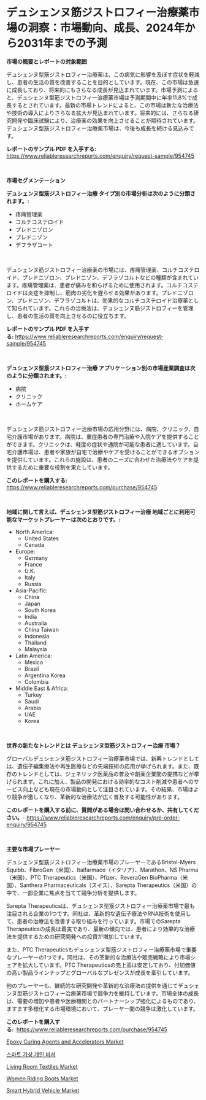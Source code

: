 <p><h1>デュシェンヌ筋ジストロフィー治療薬市場の洞察：市場動向、成長、2024年から2031年までの予測</h1></p><p><strong>市場の概要とレポートの対象範囲</strong></p>
<p><p>デュシェンヌ型筋ジストロフィー治療薬は、この病気に影響を及ぼす症状を軽減し、患者の生活の質を改善することを目的としています。現在、この市場は急速に成長しており、将来的にもさらなる成長が見込まれています。市場予測によると、デュシェンヌ型筋ジストロフィー治療薬市場は予測期間中に年率11.8%で成長するとされています。最新の市場トレンドによると、この市場は新たな治療法や技術の導入によりさらなる拡大が見込まれています。将来的には、さらなる研究開発や臨床試験により、治療薬の効果を向上させることが期待されています。デュシェンヌ型筋ジストロフィー治療薬市場は、今後も成長を続ける見込みです。</p></p>
<p><strong>レポートのサンプル PDF を入手する:</strong> <a href="https://www.reliableresearchreports.com/enquiry/request-sample/954745">https://www.reliableresearchreports.com/enquiry/request-sample/954745</a></p>
<p>&nbsp;</p>
<p><strong>市場セグメンテーション</strong></p>
<p><strong>デュシェンヌ型筋ジストロフィー治療 タイプ別の市場分析は次のように分類されます。:</strong></p>
<p><ul><li>疼痛管理薬</li><li>コルチコステロイド</li><li>プレドニゾロン</li><li>プレドニゾン</li><li>デフラザコート</li></ul></p>
<p>&nbsp;</p>
<p><p>デュシェンヌ筋ジストロフィー治療薬の市場には、疼痛管理薬、コルチコステロイド、プレドニゾロン、プレドニゾン、デフラゾコルトなどの種類が含まれています。疼痛管理薬は、患者が痛みを和らげるために使用されます。コルチコステロイドは炎症を抑制し、筋肉の劣化を遅らせる効果があります。プレドニゾロン、プレドニゾン、デフラゾコルトは、効果的なコルチコステロイド治療薬として知られています。これらの治療法は、デュシェンヌ筋ジストロフィーを管理し、患者の生活の質を向上させるのに役立ちます。</p></p>
<p><strong>レポートのサンプル PDF を入手する:</strong>&nbsp;<a href="https://www.reliableresearchreports.com/enquiry/request-sample/954745">https://www.reliableresearchreports.com/enquiry/request-sample/954745</a></p>
<p>&nbsp;</p>
<p><strong> デュシェンヌ型筋ジストロフィー治療 アプリケーション別の市場産業調査は次のように分類されます。:</strong></p>
<p><ul><li>病院</li><li>クリニック</li><li>ホームケア</li></ul></p>
<p>&nbsp;</p>
<p><p>デュシェンヌ筋ジストロフィー治療市場の応用分野には、病院、クリニック、自宅介護市場があります。病院は、重症患者の専門治療や入院ケアを提供することができます。クリニックは、軽度の症状や通院が可能な患者に適しています。自宅介護市場は、患者や家族が自宅で治療やケアを受けることができるオプションを提供しています。これらの施設は、患者のニーズに合わせた治療法やケアを提供するために重要な役割を果たしています。</p></p>
<p><strong>このレポートを購入する:</strong>&nbsp; <a href="https://www.reliableresearchreports.com/purchase/954745">https://www.reliableresearchreports.com/purchase/954745</a></p>
<p>&nbsp;</p>
<p><strong>地域に関して言えば、デュシェンヌ型筋ジストロフィー治療 地域ごとに利用可能なマーケットプレーヤーは次のとおりです。:</strong></p>
<p><ul>
    <li>
        North America:
        <ul>
            <li>United States</li>
            <li>Canada</li>
        </ul>
    </li>
    <li>
        Europe:
        <ul>
            <li>Germany</li>
            <li>France</li>
            <li>U.K.</li>
            <li>Italy</li>
            <li>Russia</li>
        </ul>
    </li>
    <li>
        Asia-Pacific:
        <ul>
            <li>China</li>
            <li>Japan</li>
            <li>South Korea</li>
            <li>India</li>
            <li>Australia</li>
            <li>China Taiwan</li>
            <li>Indonesia</li>
            <li>Thailand</li>
            <li>Malaysia</li>
        </ul>
    </li>
    <li>
        Latin America:
        <ul>
            <li>Mexico</li>
            <li>Brazil</li>
            <li>Argentina Korea</li>
            <li>Colombia</li>
        </ul>
    </li>
    <li>
        Middle East & Africa:
        <ul>
            <li>Turkey</li>
            <li>Saudi</li>
            <li>Arabia</li>
            <li>UAE</li>
            <li>Korea</li>
        </ul>
    </li>
    </ul></p>
<p>&nbsp;</p>
<p><strong>世界の新たなトレンドとは デュシェンヌ型筋ジストロフィー治療 市場？</strong></p>
<p><p>グローバルデュシェンヌ筋ジストロフィー治療薬市場では、新興トレンドとしては、遺伝子編集療法や再生医療などの先端技術の応用が挙げられます。また、既存のトレンドとしては、ジェネリック医薬品の普及や創薬企業間の提携などが挙げられます。これに加え、製品の開発における効率的なコスト削減や患者へのサービス向上なども現在の市場動向として注目されています。その結果、市場はより競争が激しくなり、革新的な治療法が広く普及する可能性があります。</p></p>
<p><strong>このレポートを購入する前に、質問がある場合は問い合わせるか、共有してください。</strong>- <a href="https://www.reliableresearchreports.com/enquiry/pre-order-enquiry/954745">https://www.reliableresearchreports.com/enquiry/pre-order-enquiry/954745</a></p>
<p>&nbsp;</p>
<p><strong>主要な市場プレーヤー</strong></p>
<p><p>デュシェンヌ型筋ジストロフィー治療薬市場のプレーヤーであるBristol-Myers Squibb、FibroGen（米国）、Italfarmaco（イタリア）、Marathon、NS Pharma（米国）、PTC Therapeutics（米国）、Pfizer、ReveraGen BioPharma（米国）、Santhera Pharmaceuticals（スイス）、Sarepta Therapeutics（米国）の中で、一部企業に焦点を当てて競争分析を提供します。</p><p>Sarepta Therapeuticsは、デュシェンヌ型筋ジストロフィー治療薬市場で最も注目される企業の1つです。同社は、革新的な遺伝子療法やRNA技術を使用して、患者の治療法を改善する取り組みを行っています。市場でのSarepta Therapeuticsの成長は着実であり、最新の傾向では、患者により効果的な治療法を提供するための研究開発への投資が増加しています。</p><p>また、PTC Therapeuticsもデュシェンヌ型筋ジストロフィー治療薬市場で重要なプレーヤーの1つです。同社は、その革新的な治療法や販売戦略により市場シェアを拡大しています。PTC Therapeuticsの売上高は安定しており、付加価値の高い製品ラインナップとグローバルなプレゼンスが成長を牽引しています。</p><p>他のプレーヤーも、継続的な研究開発や革新的な治療法の提供を通じてデュシェンヌ型筋ジストロフィー治療薬市場で競争力を維持しています。市場全体の成長は、需要の増加や患者や医療機関とのパートナーシップ強化によるものであり、ますます多様化する市場環境において、プレーヤー間の競争は激化しています。</p></p>
<p><strong>このレポートを購入する:</strong>&nbsp;&nbsp;<a href="https://www.reliableresearchreports.com/purchase/954745">https://www.reliableresearchreports.com/purchase/954745</a></p>
<p><p><a href="https://github.com/gdfhhhj/Market-Research-Report-List-3/blob/main/epoxy-curing-agents-and-accelerators-market.md">Epoxy Curing Agents and Accelerators Market</a></p><p><a href="https://github.com/vs2869dizt0/Market-Research-Report-List-1/blob/main/1024777185235.md">스마트 가상 개인 비서</a></p><p><a href="https://issuu.com/reportprime-2/docs/living-room-textiles-market-size-2030.pptx">Living Room Textiles Market</a></p><p><a href="https://view.publitas.com/reportprime-1/women-riding-boots-market-offers-provide-insightful-data-for-the-time-period-from-2024-to-2031-and-also-provide-analysis-based-on-application-type-and-region/">Women Riding Boots Market</a></p><p><a href="https://adventurous-uranium-ef9.notion.site/Smart-Hybrid-Vehicle-Market-Analysis-Examines-its-Scope-on-Growth-Opportunities-and-Forecasted-Tren-ec0bec9f4e394a26ae088b5de6c2edb5">Smart Hybrid Vehicle Market</a></p></p>